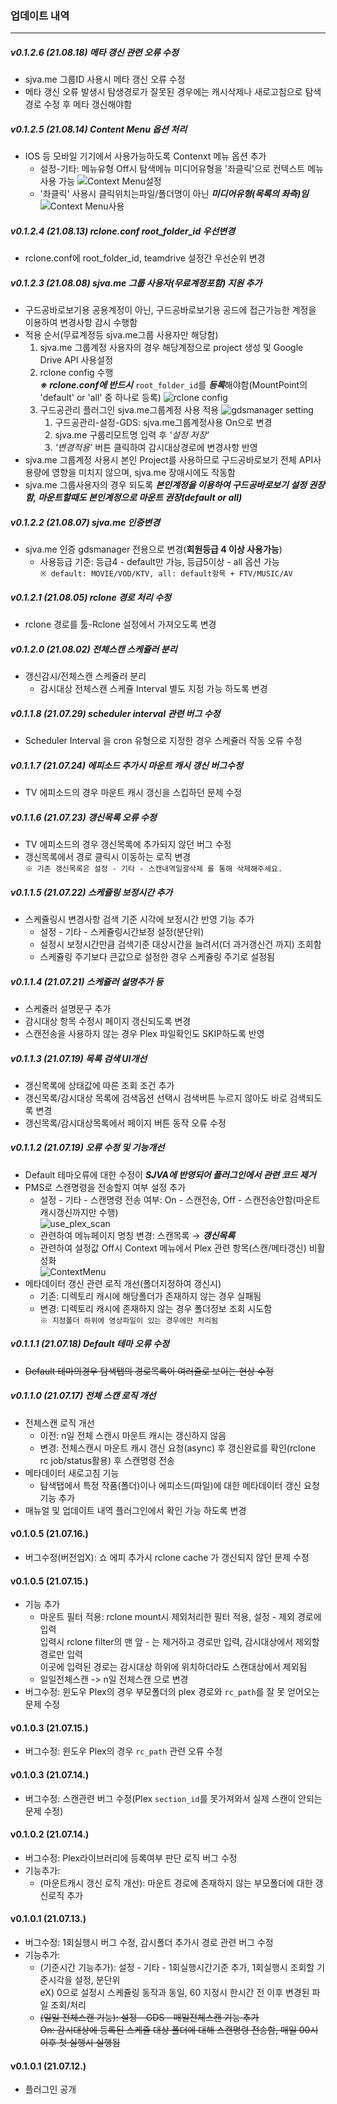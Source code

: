 ### 업데이트 내역
---
##### v0.1.2.6 (21.08.18) 메타 갱신 관련 오류 수정
* sjva.me 그룹ID 사용시 메타 갱신 오류 수정 
* 메타 갱신 오류 발생시 탐생경로가 잘못된 경우에는 캐시삭제나 새로고침으로 탐색경로 수정 후 메타 갱신해야함
##### v0.1.2.5 (21.08.14) Content Menu 옵션 처리
* IOS 등 모바일 기기에서 사용가능하도록 Contenxt 메뉴 옵션 추가
	* 설정-기타: 메뉴유형 Off시 탐색메뉴 미디어유형을 '좌클릭'으로 컨텍스트 메뉴 사용 가능
	![Context Menu설정](https://cdn.discordapp.com/attachments/845172443214774292/876070758651158558/unknown.png)
	* '좌클릭' 사용시 클릭위치는파일/폴더명이 아닌  ***미디어유형(목록의 좌측)임***
	![Context Menu사용](https://cdn.discordapp.com/attachments/845172443214774292/876071183458631680/unknown.png)
##### v0.1.2.4 (21.08.13) rclone.conf root_folder_id 우선변경
* rclone.conf에 root_folder_id, teamdrive 설정간 우선순위 변경
##### v0.1.2.3 (21.08.08) sjva.me 그룹 사용자(무료계정포함) 지원 추가
* 구드공바로보기용 공용계정이 아닌, 구드공바로보기용 공드에 접근가능한 계정을 이용하여 변경사항 감시 수행함
* 적용 순서(무료계정등 sjva.me그룹 사용자만 해당함)
	1. sjva.me 그룹계정 사용자의 경우 해당계정으로 project 생성 및 Google Drive API 사용설정
	2. rclone config 수행   
	***※ rclone.conf에 반드시*** `root_folder_id`를 ***등록***해야함(MountPoint의 'default' or 'all' 중 하나로 등록)
	![rclone config](https://cdn.discordapp.com/attachments/845172443214774292/873859603228688384/unknown.png)
	3. 구드공관리 플러그인 sjva.me그룹계정 사용 적용
	![gdsmanager setting](https://cdn.discordapp.com/attachments/845172443214774292/873859225724518400/unknown.png)
		1. 구드공관리-설정-GDS: sjva.me그룹계정사용 On으로 변경
		2. sjva.me 구룹리모트명 입력 후 _'설정 저장'_
		3. _'변경적용'_ 버튼 클릭하여 감시대상경로에 변경사항 반영
* sjva.me 그룹계정 사용시 본인 Project를 사용하므로 구드공바로보기 전체 API사용량에 영향을 미치지 않으며, sjva.me 장애시에도 작동함
* sjva.me 그룹사용자의 경우 되도록 ***본인계정을 이용하여 구드공바로보기 설정 권장함, 마운트할때도 본인계정으로 마운트 권장(default or all)***
##### v0.1.2.2 (21.08.07) sjva.me 인증변경
* sjva.me 인증 gdsmanager 전용으로 변경(**회원등급 4 이상 사용가능**)
 	* 사용등급 기준: 등급4 - default만 가능, 등급5이상 - all 옵션 가능   
 	`※ default: MOVIE/VOD/KTV, all: default항목 + FTV/MUSIC/AV`
##### v0.1.2.1 (21.08.05) rclone 경로 처리 수정
* rclone 경로를 툴-Rclone 설정에서 가져오도록 변경
##### v0.1.2.0 (21.08.02) 전체스캔 스케쥴러 분리
* 갱신감시/전체스캔 스케쥴러 분리
	* 감시대상 전체스캔 스케쥴 Interval 별도 지정 가능 하도록 변경
##### v0.1.1.8 (21.07.29) scheduler interval 관련 버그 수정
* Scheduler Interval 을 cron 유형으로 지정한 경우 스케쥴러 작동 오류 수정
##### v0.1.1.7 (21.07.24) 에피소드 추가시 마운트 캐시 갱신 버그수정
* TV 에피소드의 경우 마운트 캐시 갱신을 스킵하던 문제 수정
##### v0.1.1.6 (21.07.23) 갱신목록 오류 수정
* TV 에피소드의 경우 갱신목록에 추가되지 않던 버그 수정
* 갱신목록에서 경로 클릭시 이동하는 로직 변경   
 `※ 기존 갱신목록은 설정 - 기타 - 스캔내역일괄삭제 를 통해 삭제해주세요.`
##### v0.1.1.5 (21.07.22) 스케쥴링 보정시간 추가
* 스케쥴링시 변경사항 검색 기준 시각에 보정시간 반영 기능 추가
	* 설정 - 기타 - 스케쥴링시간보정 설정(분단위)
	* 설정시 보정시간만큼 검색기준 대상시간을 늘려서(더 과거갱신건 까지) 조회함
	* 스케쥴링 주기보다 큰값으로 설정한 경우 스케쥴링 주기로 설정됨

##### v0.1.1.4 (21.07.21) 스케쥴러 설명추가 등
* 스케쥴러 설명문구 추가
* 감시대상 항목 수정시 페이지 갱신되도록 변경
* 스캔전송을 사용하지 않는 경우 Plex 파일확인도 SKIP하도록 반영

##### v0.1.1.3 (21.07.19) 목록 검색 UI개선
* 갱신목록에 상태값에 따른 조회 조건 추가
* 갱신목록/감시대상 목록에 검색옵션 선택시 검색버튼 누르지 않아도 바로 검색되도록 변경
* 갱신목록/감시대상목록에서 페이지 버튼 동작 오류 수정

##### v0.1.1.2 (21.07.19) 오류 수정 및 기능개선
* Default 테마오류에 대한 수정이 ***SJVA에 반영되어 플러그인에서 관련 코드 제거***
* PMS로 스캔명령을 전송할지 여부 설정 추가
	* 설정 - 기타 - 스캔명령 전송 여부: On - 스캔전송, Off - 스캔전송안함(마운트캐시갱신까지만 수행)   
	![use_plex_scan](https://cdn.discordapp.com/attachments/845172443214774292/866550272654704660/unknown.png)
	* 관련하여 메뉴페이지 명칭 변경: 스캔목록 →  ***갱신목록***
	* 관련하여 설정값 Off시 Context 메뉴에서 Plex 관련 항목(스캔/메타갱신) 비활성화   
	![ContextMenu](https://cdn.discordapp.com/attachments/845172443214774292/866548764817752064/unknown.png)
* 메타데이터 갱신 관련 로직 개선(폴더지정하여 갱신시)
	* 기존: 디렉토리 캐시에 해당폴더가  존재하지 않는 경우 실패됨
	* 변경: 디렉토리 캐시에 존재하지 않는 경우 폴더정보 조회 시도함   
      `※ 지정폴더 하위에 영상파일이 있는 경우에만 처리됨`


##### v0.1.1.1 (21.07.18) Default 테마 오류 수정
* ~~Default 테마의경우 탐색탭의 경로목록이 여러줄로 보이는 현상 수정~~

##### v0.1.1.0 (21.07.17) 전체 스캔 로직 개선 
* 전체스캔 로직 개선
	* 이전: n일 전체 스캔시 마운트 캐시는 갱신하지 않음 
	* 변경: 전체스캔시 마운트 캐시 갱신 요청(async) 후 갱신완료를 확인(rclone rc job/status활용) 후 스캔명령 전송
* 메타데이터 새로고침 기능
	* 탐색탭에서 특정 작품(폴더)이나 에피소드(파일)에 대한 메타데이터 갱신 요청 기능 추가  
* 매뉴얼 및 업데이트 내역 플러그인에서 확인 가능 하도록 변경

#### v0.1.0.5 (21.07.16.) 
* 버그수정(버전업X): 쇼 에피 추가시 rclone cache 가 갱신되지 않던 문제 수정

#### v0.1.0.5 (21.07.15.) 
* 기능 추가
	* 마운트 필터 적용: rclone mount시 제외처리한 필터 적용, 설정 - 제외 경로에 입력   
	  입력시 rclone filter의 맨 앞 - 는 제거하고 경로만 입력, 감시대상에서 제외할 경로만 입력   
	  이곳에 입력된 경로는 감시대상 하위에 위치하더라도 스캔대상에서 제외됨
	* 일일전체스캔 -> n일 전체스캔 으로 변경
* 버그수정: 윈도우 Plex의 경우 부모폴더의 plex 경로와 `rc_path`를 잘 못 얻어오는 문제 수정

#### v0.1.0.3 (21.07.15.) 
* 버그수정: 윈도우 Plex의 경우 `rc_path` 관련 오류 수정

#### v0.1.0.3 (21.07.14.) 
* 버그수정: 스캔관련 버그 수정(Plex `section_id`를 못가져와서 실제 스캔이 안되는 문제 수정)

#### v0.1.0.2 (21.07.14.) 
* 버그수정: Plex라이브러리에 등록여부 판단 로직 버그 수정
* 기능추가: 
	* (마운트캐시 갱신 로직 개선): 마운트 경로에 존재하지 않는 부모폴더에 대한 갱신로직 추가

#### v0.1.0.1 (21.07.13.) 
* 버그수정: 1회실행시 버그 수정, 감시폴더 추가시 경로 관련 버그 수정
* 기능추가: 
	* (기준시간 기능추가): 설정 - 기타 - 1회실행시간기준 추가, 1회실행시 조회할 기준시각을 설정, 분단위    
       eX) 0으로 설정시 스케쥴링 동작과 동일, 60 지정시 한시간 전 이후 변경된 파일 조회/처리
	* ~~(일일 전체스캔 기능): 설정 - GDS - 매일전체스캔 기능 추가~~    
       ~~On: 감시대상에 등록된 스케쥴 대상 폴더에 대해 스캔명령 전송함, 매일 00시 이후 첫 실행시 실행됨~~


#### v0.1.0.1 (21.07.12.)
* 플러그인 공개
